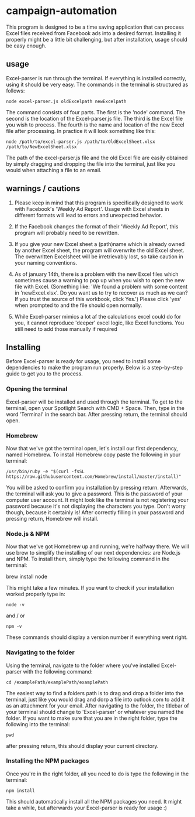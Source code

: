 # campaign-automation
This program is designed to be a time saving application that can process Excel files received from Facebook ads into a desired format.
Installing it properly might be a little bit challenging, but after installation, usage should be easy enough.

## usage
Excel-parser is run through the terminal. If everything is installed correctly, using it should be very easy.
The commands in the terminal is structured as follows:

    node excel-parser.js oldExcelpath newExcelpath

The command consists of four parts. The first is the 'node' command. The second is the location of the Excel-parser.js file. The third is the Excel file you wish to process. The fourth is the name and location of the new Excel file after processing.
In practice it will look something like this:

    node /path/to/excel-parser.js /path/to/OldExcelSheet.xlsx /path/to/NewExcelSheet.xlsx

The path of the excel-parser.js file and the old Excel file are easily obtained by simply dragging and dropping the file into the terminal, just like you would when attaching a file to an email.

## warnings / cautions
1.  Please keep in mind that this program is specifically designed to work with Facebook's 'Weekly Ad Report'. 
    Usage with Excel sheets in different formats will lead to errors and unexpected behavior.

2.  If the Facebook changes the format of their 'Weekly Ad Report', this program will probably need to be rewritten.

3.  If you give your new Excel sheet a (path)name which is already owned by another Excel sheet, the program will overwrite the old Excel sheet. 
    The overwritten Excelsheet will be irretrievably lost, so take caution in your naming conventions.

4.  As of january 14th, there is a problem with the new Excel files which sometimes cause a warning to pop up when you wish to open the new file with Excel. 
    (Something like: 'We found a problem with some content in 'newExcel.xlsx'. Do you want us to try to recover as much as we can? If you trust the source of this workbook, click Yes.')
    Please click 'yes' when prompted to and the file should open normally.

5.  While Excel-parser mimics a lot af the calculations excel could do for you, it cannot reproduce 'deeper' excel logic, like Excel functions. You still need to add those        manually if required


## Installing  
Before Excel-parser is ready for usage, you need to install some dependencies to make the program run properly.
Below is a step-by-step guide to get you to the process. 

### Opening the terminal
Excel-parser will be installed and used through the terminal. 
To get to the terminal, open your Spotlight Search with CMD + Space.
Then, type in the word 'Terminal' in the search bar. After pressing return, the terminal should open.

### Homebrew
Now that we've got the terminal open, let's install our first dependency, named Homebrew.
To install Homebrew copy paste the following in your terminal:

    /usr/bin/ruby -e "$(curl -fsSL https://raw.githubusercontent.com/Homebrew/install/master/install)"
    
You will be asked to confirm you installation by pressing return.
Afterwards, the terminal will ask you to give a password. This is the password of your computer user account.
It might look like the terminal is not registering your password because it's not displaying the characters you type.
Don't worry though, because it certainly is!
After correctly filling in your password and pressing return, Homebrew will install.

### Node.js & NPM
Now that we've got Homebrew up and running, we're halfway there. 
We will use brew to simplify the installing of our next dependencies: are Node.js and NPM. 
To install them, simply type the following command in the terminal:

brew install node

This might take a few minutes. 
If you want to check if your installation worked properly type in:

    node -v 

and / or

    npm -v

These commands should display a version number if everything went right.

### Navigating to the folder
Using the terminal, navigate to the folder where you've installed Excel-parser with the following command:

    cd /examplePath/examplePath/examplePath

The easiest way to find a folders path is to drag and drop a folder into the terminal, just like you would drag and dorp a file into outlook.com to add it as an attachment for your email. 
After navigating to the folder, the titlebar of your terminal should change to 'Excel-parser' or whatever you named the folder.
If you want to make sure that you are in the right folder, type the following into the terminal:

    pwd

after pressing return, this should display your current directory.

### Installing the NPM packages

Once you're in the right folder, all you need to do is type the following in the terminal:

    npm install

This should automatically install all the NPM packages you need.
It might take a while, but afterwards your Excel-parser is ready for usage :) 

